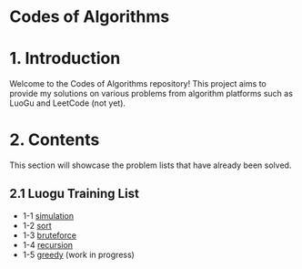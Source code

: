 # Codes of Algorithms

# 1. Introduction

Welcome to the Codes of Algorithms repository! This project aims to provide my solutions on various problems from algorithm platforms such as LuoGu and LeetCode (not yet).

# 2. Contents

This section will showcase the problem lists that have already been solved.

## 2.1 Luogu Training List

- 1-1 [simulation](./luogu_training_list/1-1_simulation/readme.md)
- 1-2 [sort](./luogu_training_list/1-2_sort/readme.md)
- 1-3 [bruteforce](./luogu_training_list/1-3_bruteforce/readme.md)
- 1-4 [recursion](./luogu_training_list/1-4_recursion/readme.md)
- 1-5 [greedy](./luogu_training_list/1-5_greedy/readme.md) (work in progress)